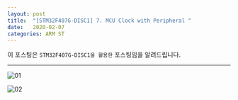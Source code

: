 ```yaml
---
layout: post
title:  "[STM32F407G-DISC1] 7. MCU Clock with Peripheral "
date:   2020-02-07
categories: ARM ST
---
```


이 포스팅은 `STM32F407G-DISC1을 활용한` 포스팅임을 알려드립니다.

---


![01](https://drive.google.com/uc?id=1OVQoEL3XfGtgFZTx3xsIak4bi_Hog6YC)


![02](https://drive.google.com/uc?id=1VUR_9ELf45hIpggNqmb5Y_yX8PYdxmJ9)

